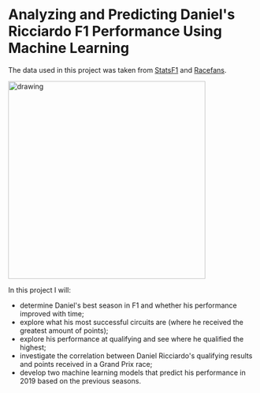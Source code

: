 # Analyzing and Predicting Daniel's Ricciardo F1 Performance Using Machine Learning

The data used in this project was taken from [StatsF1](statsf1.com) and [Racefans](Racefans.net).

<img src="https://www.formula1.com/content/fom-website/en/drivers/daniel-ricciardo/_jcr_content/image.img.1920.medium.jpg/1590499440912.jpg" alt="drawing" width="400"/>

In this project I will:
- determine Daniel's best season in F1 and whether his performance improved with time;
- explore what his most successful circuits are (where he received the greatest amount of points);
- explore his performance at qualifying and see where he qualified the highest;
- investigate the correlation between Daniel Ricciardo's qualifying results and points received in a Grand Prix race;
- develop two machine learning models that predict his performance in 2019 based on the previous seasons.

